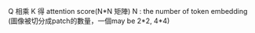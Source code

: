 Q 相乘 K 得 attention score(N\*N 矩陣)
	N : the number of token embedding (圖像被切分成patch的數量，一個may be 2\*2, 4\*4)
